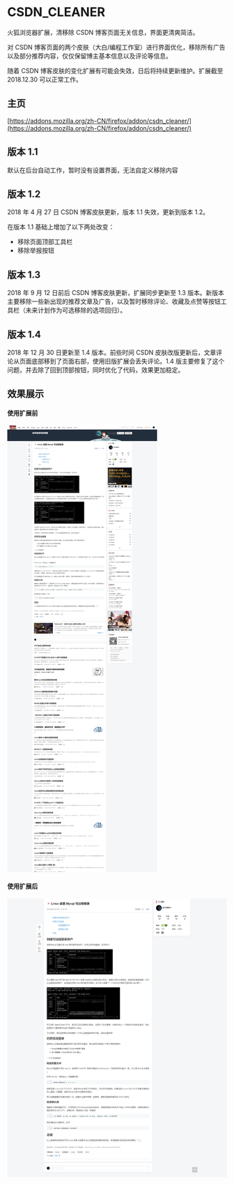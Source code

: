 # CSDN_CLEANER

火狐浏览器扩展，清移除 CSDN 博客页面无关信息，界面更清爽简洁。

对 CSDN 博客页面的两个皮肤（大白/编程工作室）进行界面优化，移除所有广告以及部分推荐内容，仅仅保留博主基本信息以及评论等信息。

随着 CSDN 博客皮肤的变化扩展有可能会失效，日后将持续更新维护。扩展截至 2018.12.30 可以正常工作。



## 主页

[https://addons.mozilla.org/zh-CN/firefox/addon/csdn_cleaner/](https://addons.mozilla.org/zh-CN/firefox/addon/csdn_cleaner/)



## 版本 1.1

默认在后台自动工作，暂时没有设置界面，无法自定义移除内容

## 版本 1.2

2018 年 4 月 27 日 CSDN 博客皮肤更新，版本 1.1 失效，更新到版本 1.2。

在版本 1.1 基础上增加了以下两处改变：

- 移除页面顶部工具栏
- 移除举报按钮

## 版本 1.3

2018 年 9 月 12 日前后 CSDN 博客皮肤更新，扩展同步更新至 1.3 版本。新版本主要移除一些新出现的推荐文章及广告，以及暂时移除评论、收藏及点赞等按钮工具栏（未来计划作为可选移除的选项回归）。

## 版本 1.4

2018 年 12 月 30 日更新至 1.4 版本。前些时间 CSDN 皮肤改版更新后，文章评论从页面底部移到了页面右部，使用旧版扩展会丢失评论。1.4 版主要修复了这个问题，并去除了回到顶部按钮，同时优化了代码，效果更加稳定。

## 效果展示

#### 使用扩展前

![after](https://raw.githubusercontent.com/plu-s/CSDN_CLEANER/master/before.png)

#### 使用扩展后

![before](https://raw.githubusercontent.com/plu-s/CSDN_CLEANER/master/after.png)